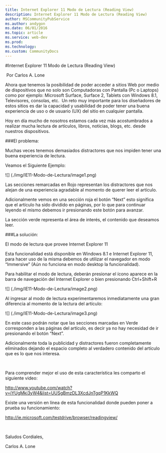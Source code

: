 ```yaml
---
title: Internet Explorer 11 Modo de Lectura (Reading View)
description: Internet Explorer 11 Modo de Lectura (Reading View)
author: MSCommunityPubService
ms.author: andygon
ms.date: 06/01/2016
ms.topic: article
ms.service: web-dev
ms.prod: 
ms.technology:
ms.custom: CommunityDocs
---
```


#Internet Explorer 11 Modo de Lectura (Reading View)

 Por Carlos A. Lone

Ahora que tenemos la posibilidad de poder acceder a sitios Web por medio
de dispositivos que no solo son Computadoras con Pantalla (Pc o Laptops)
como por ejemplo: Microsoft Surface, Surface 2, Tablets con Windows
8.1,  Televisores, consolas, etc.  Un reto muy importante para los
diseñadores de estos sitios es dar la capacidad y usabilidad de poder
tener una buena experiencia de uso o de usuario (UX) del sitio en
cualquier pantalla.

Hoy en día mucho de nosotros estamos cada vez más acostumbrados a
realizar mucha lectura de artículos, libros, noticias, blogs, etc. desde
nuestros dispositivos. 

###El problema: 


Muchas veces tenemos demasiados distractores que nos impiden tener una
buena experiencia de lectura.

Veamos el Siguiente Ejemplo:

![] (./img/IE11-Modo-de-Lectura/image1.png)

Las secciones remarcadas en Rojo representan los distractores que nos
alejan de una experiencia agradable al momento de querer leer el
artículo.

Adicionalmente vemos en una sección roja el botón “Next” esto significa
que el artículo ha sido dividido en páginas, por lo que para continuar
leyendo el mismo debemos ir presionando este botón para avanzar.

La sección verde representa el área de interés, el contenido que
deseamos leer.

###La solución: 


El modo de lectura que provee Internet Explorer 11

Esta funcionalidad está disponible en Windows 8.1 e Internet Explorer
11, para hacer uso de la misma debemos de utilizar el navegador en modo
“Immersive” (Aún no funciona en modo desktop la funcionalidad).

Para habilitar el modo de lectura, deberán presionar el ícono aparece en
la barra de navegación del Internet Explorer o bien presionando
Ctrl+Shift+R

![] (./img/IE11-Modo-de-Lectura/image2.png)

Al ingresar al modo de lectura experimentaremos inmediatamente una gran
diferencia al momento de la lectura del artículo:

![] (./img/IE11-Modo-de-Lectura/image3.png)

En este caso podrán notar que las secciones marcadas en Verde
corresponden a las páginas del artículo, es decir ya no hay necesidad de
ir presionando el botón “Next”.

Adicionalmente toda la publicidad y distractores fueron completamente
eliminados dejando el espacio completo al verdadero contenido del
artículo que es lo que nos interesa.

 

Para comprender mejor el uso de esta característica les comparto el
siguiente video:

<http://www.youtube.com/watch?v=iYUgMki3yW4&list=UUSgBmzDL3XcdJnTgqP1KkWQ>

Existe una versión en línea de esta funcionalidad donde pueden poner a
prueba su funcionamiento:

<http://ie.microsoft.com/testdrive/browser/readingview/>

 

Saludos Cordiales,

Carlos A. Lone




